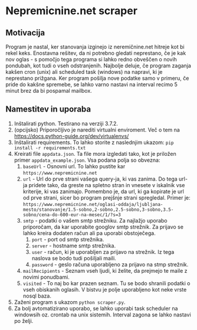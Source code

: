 # Nepremicnine.net scraper

## Motivacija
Program je nastal, ker stanovanja izginejo iz neremičnine.net hitreje kot bi rekel keks. Enostavna rešitev, 
da ni potrebno gledati neprestano, če je kak nov oglas - s pomočjo tega programa si lahko redno obveščen o 
novih pondubah, kot tudi o vseh odstranjenih. Najbolje deluje, če program zaganja kakšen cron (unix) ali scheduled 
task (windows) na 
napravi, ki je neprestano prižgana. Ker program pošilja nove podatke samo v primeru, če pride do kakšne
spremebe, se lahko varno nastavi na interval recimo 5 minut brez da bi pospamal mailbox.

## Namestitev in uporaba
1. Inštalirati python. Testirano na verziji 3.7.2.
2. (opcijsko) Priporočljivo je narediti virtualni enviroment. Več o tem na https://docs.python-guide.org/dev/virtualenvs/
3. Inštalirati requirements. To lahko storite z naslednjim ukazom: `pip install -r requirements.txt`
4. Kreirati file `appdata.json`. Ta file mora izgledati tako, kot je priložen primer `appdata_example.json`.
Vsa podana polja so obvezna:
    1. `baseUrl` - Osnovni url. To lahko pustite kar `https://www.nepremicnine.net`
    2. `url` - Url do prve strani vašega query-ja, ki vas zanima. Do tega url-ja pridete tako, da greste na spletno 
    stran in vnesete v iskalnik vse kriterije, ki vas zanimajo. Pomembno je, da url, ki ga kopirate je url od prve 
    strani, sicer bo program prejšnje strani spregledal. Primer je:
    `https://www.nepremicnine.net/oglasi-oddaja/ljubljana-mesto/stanovanje/1.5-sobno,2-sobno,2.5-sobno,3-sobno,3.5-sobno/cena-do-600-eur-na-mesec/1/?s=3`
    3. `smtp` - podatki o vašem smtp strežniku. Za najlažjo uporabo priporočam, da kar uporabite googlov smtp 
    strežnik. Za prijavo se lahko kreira dodaten račun ali pa uporabi obstoječega.
        1. `port` - port od smtp strežnika.
        2. `server` - hostname smtp strežnika.
        3. `user` - račun, ki je uporabljen za prijavo na strežnik. Iz tega naslova se bodo tudi pošiljali maili.
        4. `password` - geslo računa uporabljeno za prijavo na stmp strežnik.
    4. `mailRecipients` - Seznam vseh ljudi, ki želite, da prejmejo te maile z novimi ponudbami.
    5. `visited` - To naj bo kar prazen seznam. Tu se bodo shranili podatki o vseh obiskanih oglasih. V bistvu je 
    polje uporabljeno kot neke vrste nosql baza.
5. Zaženi program s ukazom `python scraper.py`.
6. Za bolj avtomatizirano uporabo, se lahko uporabi task scheduler na windowsih oz. crontab na unix sistemih. 
Interval zagona se lahko nastavi po želji.

